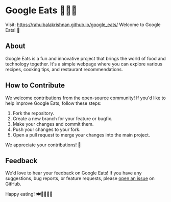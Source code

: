 # Google Eats 🍔🍕🥗
Visit: https://rahulbalakrishnan.github.io/google_eats/
Welcome to Google Eats! 🎉

## About
Google Eats is a fun and innovative project that brings the world of food and technology together. It's a simple webpage where you can explore various recipes, cooking tips, and restaurant recommendations.

## How to Contribute
We welcome contributions from the open-source community! If you'd like to help improve Google Eats, follow these steps:

1. Fork the repository.
2. Create a new branch for your feature or bugfix.
3. Make your changes and commit them.
4. Push your changes to your fork.
5. Open a pull request to merge your changes into the main project.

We appreciate your contributions! 🙌


## Feedback
We'd love to hear your feedback on Google Eats! If you have any suggestions, bug reports, or feature requests, please [open an issue](link-to-issues) on GitHub.

Happy eating! 🍽️👨‍🍳👩‍🍳
